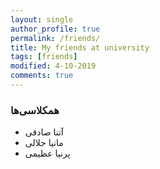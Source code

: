 ```yaml
---
layout: single
author_profile: true
permalink: /friends/
title: My friends at university
tags: [friends]
modified: 4-10-2019
comments: true
---
```


### همکلاسی‌ها
* آتنا صادقی
* مانیا جلالی
* پرنیا عظیمی



